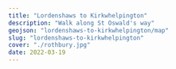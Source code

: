 ```yaml
---
title: "Lordenshaws to Kirkwhelpington"
description: "Walk along St Oswald's way"
geojson: "lordenshaws-to-kirkwhelpington/map"
slug: "lordenshaws-to-kirkwhelpington"
cover: "./rothbury.jpg"
date: 2022-03-19
---
```

